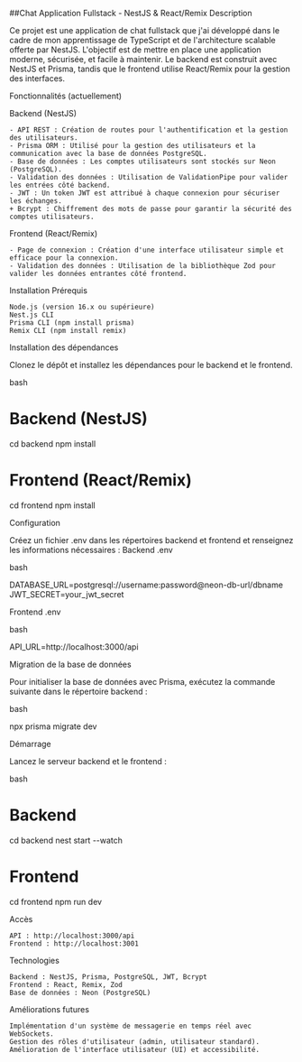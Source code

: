 ##Chat Application Fullstack - NestJS & React/Remix
Description

Ce projet est une application de chat fullstack que j'ai développé dans le cadre de mon apprentissage de TypeScript et de l'architecture scalable offerte par NestJS. L'objectif est de mettre en place une application moderne, sécurisée, et facile à maintenir. Le backend est construit avec NestJS et Prisma, tandis que le frontend utilise React/Remix pour la gestion des interfaces.

Fonctionnalités (actuellement)

Backend (NestJS)

    - API REST : Création de routes pour l'authentification et la gestion des utilisateurs.
    - Prisma ORM : Utilisé pour la gestion des utilisateurs et la communication avec la base de données PostgreSQL.
    - Base de données : Les comptes utilisateurs sont stockés sur Neon (PostgreSQL).
    - Validation des données : Utilisation de ValidationPipe pour valider les entrées côté backend.
    - JWT : Un token JWT est attribué à chaque connexion pour sécuriser les échanges.
    + Bcrypt : Chiffrement des mots de passe pour garantir la sécurité des comptes utilisateurs.

Frontend (React/Remix)

    - Page de connexion : Création d'une interface utilisateur simple et efficace pour la connexion.
    - Validation des données : Utilisation de la bibliothèque Zod pour valider les données entrantes côté frontend.

Installation
Prérequis

    Node.js (version 16.x ou supérieure)
    Nest.js CLI
    Prisma CLI (npm install prisma)
    Remix CLI (npm install remix)

Installation des dépendances

Clonez le dépôt et installez les dépendances pour le backend et le frontend.

bash

# Backend (NestJS)
cd backend
npm install

# Frontend (React/Remix)
cd frontend
npm install

Configuration

Créez un fichier .env dans les répertoires backend et frontend et renseignez les informations nécessaires :
Backend .env

bash

DATABASE_URL=postgresql://username:password@neon-db-url/dbname
JWT_SECRET=your_jwt_secret

Frontend .env

bash

API_URL=http://localhost:3000/api

Migration de la base de données

Pour initialiser la base de données avec Prisma, exécutez la commande suivante dans le répertoire backend :

bash

npx prisma migrate dev

Démarrage

Lancez le serveur backend et le frontend :

bash

# Backend
cd backend
nest start --watch

# Frontend
cd frontend
npm run dev

Accès

    API : http://localhost:3000/api
    Frontend : http://localhost:3001

Technologies

    Backend : NestJS, Prisma, PostgreSQL, JWT, Bcrypt
    Frontend : React, Remix, Zod
    Base de données : Neon (PostgreSQL)

Améliorations futures

    Implémentation d'un système de messagerie en temps réel avec WebSockets.
    Gestion des rôles d'utilisateur (admin, utilisateur standard).
    Amélioration de l'interface utilisateur (UI) et accessibilité.
